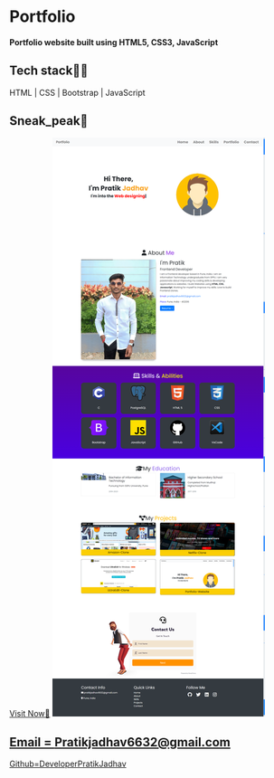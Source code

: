 # Portfolio
<h4>Portfolio website built using HTML5, CSS3, JavaScript</h4>
<h2>Tech stack👨‍🏫</h2>
<p>HTML | CSS | Bootstrap | JavaScript</p>
<h2>Sneak_peak🙈</h2>
<a href="https://pratikjadhav-portfolio.netlify.app/">Visit Now🚀</a>
<img src="Assets/take-look.png">

<a href="mailto:pratikjadhav6632@gmail.com"> <h2>Email = Pratikjadhav6632@gmail.com</h2> </a>
<a href="https://github.com/DevloperPratikjadhav">Github=DeveloperPratikJadhav</a>
